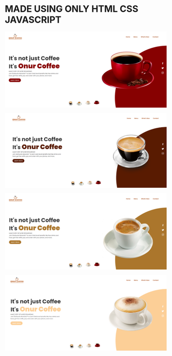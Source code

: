# MADE USING ONLY HTML CSS JAVASCRIPT

![alt text](https://github.com/onursnmz/onur_coffee/blob/main/s4.png)

![alt text](https://github.com/onursnmz/onur_coffee/blob/main/s1.png)

![alt text](https://github.com/onursnmz/onur_coffee/blob/main/s2.png)

![alt text](https://github.com/onursnmz/onur_coffee/blob/main/s5.png)

